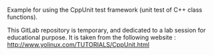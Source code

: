 

Example for using the CppUnit test framework (unit test of C++ class functions).

This GitLab repository is temporary, and dedicated to a lab session for educational purpose. It is taken from the following website :
    http://www.yolinux.com/TUTORIALS/CppUnit.html




